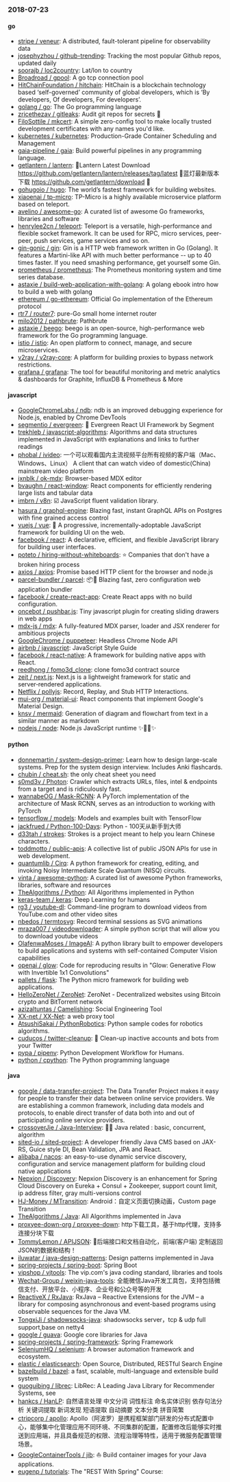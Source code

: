 ### 2018-07-23

#### go
* [stripe / veneur](https://github.com/stripe/veneur): A distributed, fault-tolerant pipeline for observability data
* [josephyzhou / github-trending](https://github.com/josephyzhou/github-trending): Tracking the most popular Github repos, updated daily
* [soorajb / loc2country](https://github.com/soorajb/loc2country): Lat/lon to country
* [Broadroad / gpool](https://github.com/Broadroad/gpool): A go tcp connection pool
* [HitChainFoundation / hitchain](https://github.com/HitChainFoundation/hitchain): HitChain is a blockchain technology based ‘self-governed’ community of global developers, which is ‘By developers, Of developers, For developers’.
* [golang / go](https://github.com/golang/go): The Go programming language
* [zricethezav / gitleaks](https://github.com/zricethezav/gitleaks): Audit git repos for secrets 🔑
* [FiloSottile / mkcert](https://github.com/FiloSottile/mkcert): A simple zero-config tool to make locally trusted development certificates with any names you'd like.
* [kubernetes / kubernetes](https://github.com/kubernetes/kubernetes): Production-Grade Container Scheduling and Management
* [gaia-pipeline / gaia](https://github.com/gaia-pipeline/gaia): Build powerful pipelines in any programming language.
* [getlantern / lantern](https://github.com/getlantern/lantern): 🔴Lantern Latest Download https://github.com/getlantern/lantern/releases/tag/latest 🔴蓝灯最新版本下载 https://github.com/getlantern/download 🔴
* [gohugoio / hugo](https://github.com/gohugoio/hugo): The world’s fastest framework for building websites.
* [xiaoenai / tp-micro](https://github.com/xiaoenai/tp-micro): TP-Micro is a highly available microservice platform based on teleport.
* [avelino / awesome-go](https://github.com/avelino/awesome-go): A curated list of awesome Go frameworks, libraries and software
* [henrylee2cn / teleport](https://github.com/henrylee2cn/teleport): Teleport is a versatile, high-performance and flexible socket framework. It can be used for RPC, micro services, peer-peer, push services, game services and so on.
* [gin-gonic / gin](https://github.com/gin-gonic/gin): Gin is a HTTP web framework written in Go (Golang). It features a Martini-like API with much better performance -- up to 40 times faster. If you need smashing performance, get yourself some Gin.
* [prometheus / prometheus](https://github.com/prometheus/prometheus): The Prometheus monitoring system and time series database.
* [astaxie / build-web-application-with-golang](https://github.com/astaxie/build-web-application-with-golang): A golang ebook intro how to build a web with golang
* [ethereum / go-ethereum](https://github.com/ethereum/go-ethereum): Official Go implementation of the Ethereum protocol
* [rtr7 / router7](https://github.com/rtr7/router7): pure-Go small home internet router
* [milo2012 / pathbrute](https://github.com/milo2012/pathbrute): Pathbrute
* [astaxie / beego](https://github.com/astaxie/beego): beego is an open-source, high-performance web framework for the Go programming language.
* [istio / istio](https://github.com/istio/istio): An open platform to connect, manage, and secure microservices.
* [v2ray / v2ray-core](https://github.com/v2ray/v2ray-core): A platform for building proxies to bypass network restrictions.
* [grafana / grafana](https://github.com/grafana/grafana): The tool for beautiful monitoring and metric analytics & dashboards for Graphite, InfluxDB & Prometheus & More

#### javascript
* [GoogleChromeLabs / ndb](https://github.com/GoogleChromeLabs/ndb): ndb is an improved debugging experience for Node.js, enabled by Chrome DevTools
* [segmentio / evergreen](https://github.com/segmentio/evergreen): 🌲 Evergreen React UI Framework by Segment
* [trekhleb / javascript-algorithms](https://github.com/trekhleb/javascript-algorithms): Algorithms and data structures implemented in JavaScript with explanations and links to further readings
* [phobal / ivideo](https://github.com/phobal/ivideo): 一个可以观看国内主流视频平台所有视频的客户端（Mac、Windows、Linux） A client that can watch video of domestic(China) mainstream video platform
* [jxnblk / ok-mdx](https://github.com/jxnblk/ok-mdx): Browser-based MDX editor
* [bvaughn / react-window](https://github.com/bvaughn/react-window): React components for efficiently rendering large lists and tabular data
* [imbrn / v8n](https://github.com/imbrn/v8n): ☑️ JavaScript fluent validation library.
* [hasura / graphql-engine](https://github.com/hasura/graphql-engine): Blazing fast, instant GraphQL APIs on Postgres with fine grained access control
* [vuejs / vue](https://github.com/vuejs/vue): 🖖 A progressive, incrementally-adoptable JavaScript framework for building UI on the web.
* [facebook / react](https://github.com/facebook/react): A declarative, efficient, and flexible JavaScript library for building user interfaces.
* [poteto / hiring-without-whiteboards](https://github.com/poteto/hiring-without-whiteboards): ⭐️ Companies that don't have a broken hiring process
* [axios / axios](https://github.com/axios/axios): Promise based HTTP client for the browser and node.js
* [parcel-bundler / parcel](https://github.com/parcel-bundler/parcel): 📦🚀 Blazing fast, zero configuration web application bundler
* [facebook / create-react-app](https://github.com/facebook/create-react-app): Create React apps with no build configuration.
* [oncebot / pushbar.js](https://github.com/oncebot/pushbar.js): Tiny javascript plugin for creating sliding drawers in web apps
* [mdx-js / mdx](https://github.com/mdx-js/mdx): A fully-featured MDX parser, loader and JSX renderer for ambitious projects
* [GoogleChrome / puppeteer](https://github.com/GoogleChrome/puppeteer): Headless Chrome Node API
* [airbnb / javascript](https://github.com/airbnb/javascript): JavaScript Style Guide
* [facebook / react-native](https://github.com/facebook/react-native): A framework for building native apps with React.
* [reedhong / fomo3d_clone](https://github.com/reedhong/fomo3d_clone): clone fomo3d contract source
* [zeit / next.js](https://github.com/zeit/next.js): Next.js is a lightweight framework for static and server‑rendered applications.
* [Netflix / pollyjs](https://github.com/Netflix/pollyjs): Record, Replay, and Stub HTTP Interactions.
* [mui-org / material-ui](https://github.com/mui-org/material-ui): React components that implement Google's Material Design.
* [knsv / mermaid](https://github.com/knsv/mermaid): Generation of diagram and flowchart from text in a similar manner as markdown
* [nodejs / node](https://github.com/nodejs/node): Node.js JavaScript runtime ✨🐢🚀✨

#### python
* [donnemartin / system-design-primer](https://github.com/donnemartin/system-design-primer): Learn how to design large-scale systems. Prep for the system design interview. Includes Anki flashcards.
* [chubin / cheat.sh](https://github.com/chubin/cheat.sh): the only cheat sheet you need
* [s0md3v / Photon](https://github.com/s0md3v/Photon): Crawler which extracts URLs, files, intel & endpoints from a target and is ridiculously fast.
* [wannabeOG / Mask-RCNN](https://github.com/wannabeOG/Mask-RCNN): A PyTorch implementation of the architecture of Mask RCNN, serves as an introduction to working with PyTorch
* [tensorflow / models](https://github.com/tensorflow/models): Models and examples built with TensorFlow
* [jackfrued / Python-100-Days](https://github.com/jackfrued/Python-100-Days): Python - 100天从新手到大师
* [d33tah / strokes](https://github.com/d33tah/strokes): Strokes is a project meant to help you learn Chinese characters.
* [toddmotto / public-apis](https://github.com/toddmotto/public-apis): A collective list of public JSON APIs for use in web development.
* [quantumlib / Cirq](https://github.com/quantumlib/Cirq): A python framework for creating, editing, and invoking Noisy Intermediate Scale Quantum (NISQ) circuits.
* [vinta / awesome-python](https://github.com/vinta/awesome-python): A curated list of awesome Python frameworks, libraries, software and resources
* [TheAlgorithms / Python](https://github.com/TheAlgorithms/Python): All Algorithms implemented in Python
* [keras-team / keras](https://github.com/keras-team/keras): Deep Learning for humans
* [rg3 / youtube-dl](https://github.com/rg3/youtube-dl): Command-line program to download videos from YouTube.com and other video sites
* [nbedos / termtosvg](https://github.com/nbedos/termtosvg): Record terminal sessions as SVG animations
* [mraza007 / videodownloader](https://github.com/mraza007/videodownloader): A simple python script that will allow you to download youtube videos
* [OlafenwaMoses / ImageAI](https://github.com/OlafenwaMoses/ImageAI): A python library built to empower developers to build applications and systems with self-contained Computer Vision capabilities
* [openai / glow](https://github.com/openai/glow): Code for reproducing results in "Glow: Generative Flow with Invertible 1x1 Convolutions"
* [pallets / flask](https://github.com/pallets/flask): The Python micro framework for building web applications.
* [HelloZeroNet / ZeroNet](https://github.com/HelloZeroNet/ZeroNet): ZeroNet - Decentralized websites using Bitcoin crypto and BitTorrent network
* [azizaltuntas / Camelishing](https://github.com/azizaltuntas/Camelishing): Social Engineering Tool
* [XX-net / XX-Net](https://github.com/XX-net/XX-Net): a web proxy tool
* [AtsushiSakai / PythonRobotics](https://github.com/AtsushiSakai/PythonRobotics): Python sample codes for robotics algorithms.
* [cuducos / twitter-cleanup](https://github.com/cuducos/twitter-cleanup): 🛁 Clean-up inactive accounts and bots from your Twitter
* [pypa / pipenv](https://github.com/pypa/pipenv): Python Development Workflow for Humans.
* [python / cpython](https://github.com/python/cpython): The Python programming language

#### java
* [google / data-transfer-project](https://github.com/google/data-transfer-project): The Data Transfer Project makes it easy for people to transfer their data between online service providers. We are establishing a common framework, including data models and protocols, to enable direct transfer of data both into and out of participating online service providers.
* [crossoverJie / Java-Interview](https://github.com/crossoverJie/Java-Interview): 👨‍🎓 Java related : basic, concurrent, algorithm
* [sited-io / sited-project](https://github.com/sited-io/sited-project): A developer friendly Java CMS based on JAX-RS, Guice style DI, Bean Validation, JPA and React.
* [alibaba / nacos](https://github.com/alibaba/nacos): an easy-to-use dynamic service discovery, configuration and service management platform for building cloud native applications
* [Nepxion / Discovery](https://github.com/Nepxion/Discovery): Nepxion Discovery is an enhancement for Spring Cloud Discovery on Eureka + Consul + Zookeeper, support count limit, ip address filter, gray multi-versions control
* [HJ-Money / MTransition](https://github.com/HJ-Money/MTransition): Android：自定义页面切换动画，Custom page Transition
* [TheAlgorithms / Java](https://github.com/TheAlgorithms/Java): All Algorithms implemented in Java
* [proxyee-down-org / proxyee-down](https://github.com/proxyee-down-org/proxyee-down): http下载工具，基于http代理，支持多连接分块下载
* [TommyLemon / APIJSON](https://github.com/TommyLemon/APIJSON): 🚀后端接口和文档自动化，前端(客户端) 定制返回JSON的数据和结构！
* [iluwatar / java-design-patterns](https://github.com/iluwatar/java-design-patterns): Design patterns implemented in Java
* [spring-projects / spring-boot](https://github.com/spring-projects/spring-boot): Spring Boot
* [vipshop / vjtools](https://github.com/vipshop/vjtools): The vip.com's java coding standard, libraries and tools
* [Wechat-Group / weixin-java-tools](https://github.com/Wechat-Group/weixin-java-tools): 全能微信Java开发工具包，支持包括微信支付、开放平台、小程序、企业号和公众号等的开发
* [ReactiveX / RxJava](https://github.com/ReactiveX/RxJava): RxJava – Reactive Extensions for the JVM – a library for composing asynchronous and event-based programs using observable sequences for the Java VM.
* [TongxiJi / shadowsocks-java](https://github.com/TongxiJi/shadowsocks-java): shadowsocks server，tcp & udp full support,base on netty4
* [google / guava](https://github.com/google/guava): Google core libraries for Java
* [spring-projects / spring-framework](https://github.com/spring-projects/spring-framework): Spring Framework
* [SeleniumHQ / selenium](https://github.com/SeleniumHQ/selenium): A browser automation framework and ecosystem.
* [elastic / elasticsearch](https://github.com/elastic/elasticsearch): Open Source, Distributed, RESTful Search Engine
* [bazelbuild / bazel](https://github.com/bazelbuild/bazel): a fast, scalable, multi-language and extensible build system
* [guoguibing / librec](https://github.com/guoguibing/librec): LibRec: A Leading Java Library for Recommender Systems, see
* [hankcs / HanLP](https://github.com/hankcs/HanLP): 自然语言处理 中文分词 词性标注 命名实体识别 依存句法分析 关键词提取 新词发现 短语提取 自动摘要 文本分类 拼音简繁
* [ctripcorp / apollo](https://github.com/ctripcorp/apollo): Apollo（阿波罗）是携程框架部门研发的分布式配置中心，能够集中化管理应用不同环境、不同集群的配置，配置修改后能够实时推送到应用端，并且具备规范的权限、流程治理等特性，适用于微服务配置管理场景。
* [GoogleContainerTools / jib](https://github.com/GoogleContainerTools/jib): ⛵️ Build container images for your Java applications.
* [eugenp / tutorials](https://github.com/eugenp/tutorials): The "REST With Spring" Course:
